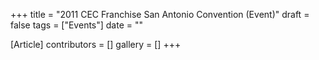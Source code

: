 +++
title = "2011 CEC Franchise San Antonio Convention (Event)"
draft = false
tags = ["Events"]
date = ""

[Article]
contributors = []
gallery = []
+++